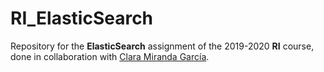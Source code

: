 # RI_ElasticSearch

Repository for the **ElasticSearch** assignment of the 2019-2020 **RI** course, done in collaboration with [Clara Miranda García](https://github.com/ClaraMirandaGarcia).
